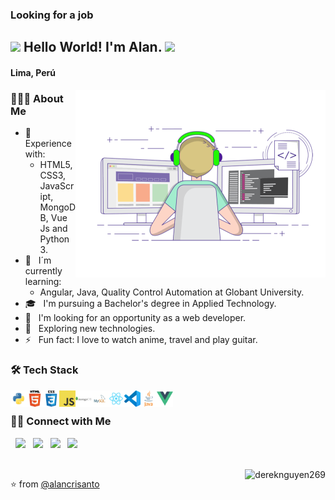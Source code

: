 <h3>Looking for a job</h3>
<h2> <img src="https://github.com/TheDudeThatCode/TheDudeThatCode/blob/master/Assets/Earth.gif" width="24px"> Hello World! I'm Alan. <img src="https://github.com/souvikguria98/souvikguria98/blob/master/Hi.gif" width="25"></h2>
<h4>Lima, Perú</h4>
<img align="right" alt="GIF" src="https://raw.githubusercontent.com/devSouvik/devSouvik/master/gif3.gif" width="400"/>

<h3> 👨🏻‍💻 About Me </h3>

- 🔭 &nbsp; Experience with:
  -    HTML5, CSS3, JavaScript, MongoDB, Vue Js and Python 3.
- 🔭 &nbsp; I´m currently learning:
  -   Angular, Java, Quality Control Automation at Globant University.
- 🎓 &nbsp; I'm pursuing a Bachelor's degree in Applied Technology.
- 🌱 &nbsp; I'm looking for an opportunity as a web developer.
- 🤔 &nbsp; Exploring new technologies.
- ⚡ &nbsp; Fun fact: I love to watch anime, travel and play guitar.

<h3>🛠 Tech Stack</h3>

<img align="left" alt="PYTHON3" width="26px" src="https://raw.githubusercontent.com/github/explore/80688e429a7d4ef2fca1e82350fe8e3517d3494d/topics/python/python.png" />
<img align="left" alt="HTML5" width="26px" src="https://raw.githubusercontent.com/github/explore/80688e429a7d4ef2fca1e82350fe8e3517d3494d/topics/html/html.png" />
<img align="left" alt="CSS3" width="26px" src="https://raw.githubusercontent.com/github/explore/80688e429a7d4ef2fca1e82350fe8e3517d3494d/topics/css/css.png" />
<img align="left" alt="JAVASCRIPT" width="26px" src="https://raw.githubusercontent.com/github/explore/80688e429a7d4ef2fca1e82350fe8e3517d3494d/topics/javascript/javascript.png" />
<img align="left" alt="MONGODB" width="26px" src="https://raw.githubusercontent.com/github/explore/80688e429a7d4ef2fca1e82350fe8e3517d3494d/topics/mongodb/mongodb.png" />
<img align="left" alt="MYSQL" width="26px" src="https://raw.githubusercontent.com/github/explore/80688e429a7d4ef2fca1e82350fe8e3517d3494d/topics/mysql/mysql.png" />
<img align="left" alt="REACT" width="26px" src="https://raw.githubusercontent.com/github/explore/80688e429a7d4ef2fca1e82350fe8e3517d3494d/topics/react/react.png" />
<img align="left" alt="Visual Studio Code" width="26px" src="https://raw.githubusercontent.com/github/explore/80688e429a7d4ef2fca1e82350fe8e3517d3494d/topics/visual-studio-code/visual-studio-code.png" />
<img align="left" alt="Java" width="26px" src="https://raw.githubusercontent.com/github/explore/5b3600551e122a3277c2c5368af2ad5725ffa9a1/topics/java/java.png?size=48" />
<img align="left" alt="Vuejs" width="26px" src="https://raw.githubusercontent.com/github/explore/80688e429a7d4ef2fca1e82350fe8e3517d3494d/topics/vue/vue.png?size=48" />

<br>

<h3> 🤝🏻 Connect with Me </h3>

<p align="left">
&nbsp; <a href="https://twitter.com/alanvcrisanto" target="_blank" rel="noopener noreferrer"><img src="https://img.icons8.com/plasticine/100/000000/twitter.png" width="50" /></a>  
&nbsp; <a href="https://www.linkedin.com/in/alancrisanto/" target="_blank" rel="noopener noreferrer"><img src="https://img.icons8.com/plasticine/100/000000/linkedin.png" width="50" /></a>
&nbsp; <a href="mailto:alanvcrisanto@gmail.com" target="_blank" rel="noopener noreferrer"><img src="https://img.icons8.com/plasticine/100/000000/gmail.png"  width="50" /></a>
&nbsp; <a href="https://www.facebook.com/alancrisantovalladares/" target="_blank" rel="noopener noreferrer"><img src="https://img.icons8.com/plasticine/100/000000/facebook.png"  width="50" /></a>
</p>

<br>

<a align="left" href="#dereknguyen269-title">
  <img src="https://github-readme-stats.vercel.app/api?username=alancrisanto&show_icons=true" alt="dereknguyen269" align="right" />
</a>

⭐️ from [@alancrisanto](https://github.com/alancrisanto)
<!---
alancrisanto/alancrisanto is a ✨ special ✨ repository because its `README.md` (this file) appears on your GitHub profile.
You can click the Preview link to take a look at your changes.
--->
